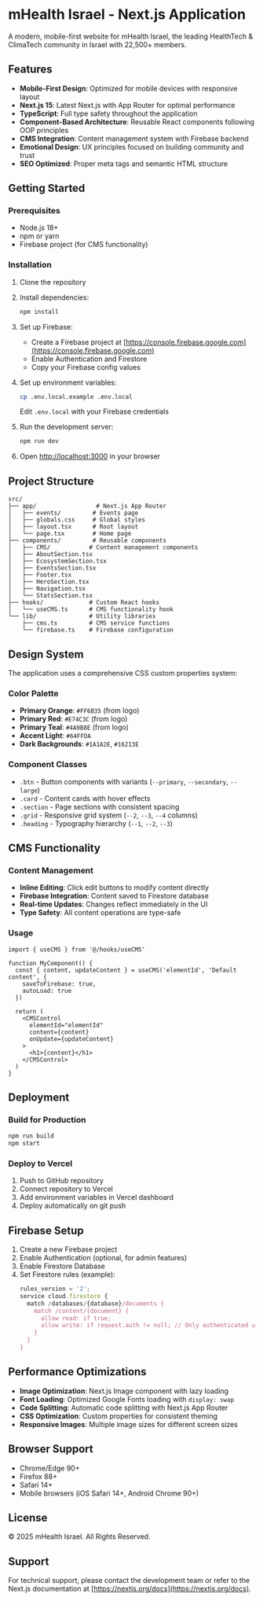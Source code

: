 # mHealth Israel - Next.js Application

A modern, mobile-first website for mHealth Israel, the leading HealthTech & ClimaTech community in Israel with 22,500+ members.

## Features

- **Mobile-First Design**: Optimized for mobile devices with responsive layout
- **Next.js 15**: Latest Next.js with App Router for optimal performance
- **TypeScript**: Full type safety throughout the application
- **Component-Based Architecture**: Reusable React components following OOP principles
- **CMS Integration**: Content management system with Firebase backend
- **Emotional Design**: UX principles focused on building community and trust
- **SEO Optimized**: Proper meta tags and semantic HTML structure

## Getting Started

### Prerequisites

- Node.js 18+ 
- npm or yarn
- Firebase project (for CMS functionality)

### Installation

1. Clone the repository
2. Install dependencies:
   ```bash
   npm install
   ```

3. Set up Firebase:
   - Create a Firebase project at [https://console.firebase.google.com](https://console.firebase.google.com)
   - Enable Authentication and Firestore
   - Copy your Firebase config values

4. Set up environment variables:
   ```bash
   cp .env.local.example .env.local
   ```
   Edit `.env.local` with your Firebase credentials

5. Run the development server:
   ```bash
   npm run dev
   ```

6. Open [http://localhost:3000](http://localhost:3000) in your browser

## Project Structure

```
src/
├── app/                 # Next.js App Router
│   ├── events/         # Events page
│   ├── globals.css     # Global styles
│   ├── layout.tsx      # Root layout
│   └── page.tsx        # Home page
├── components/         # Reusable components
│   ├── CMS/           # Content management components
│   ├── AboutSection.tsx
│   ├── EcosystemSection.tsx
│   ├── EventsSection.tsx
│   ├── Footer.tsx
│   ├── HeroSection.tsx
│   ├── Navigation.tsx
│   └── StatsSection.tsx
├── hooks/             # Custom React hooks
│   └── useCMS.ts      # CMS functionality hook
└── lib/               # Utility libraries
    ├── cms.ts         # CMS service functions
    └── firebase.ts    # Firebase configuration
```

## Design System

The application uses a comprehensive CSS custom properties system:

### Color Palette
- **Primary Orange**: `#FF6B35` (from logo)
- **Primary Red**: `#E74C3C` (from logo)
- **Primary Teal**: `#4A9B8E` (from logo)
- **Accent Light**: `#64FFDA`
- **Dark Backgrounds**: `#1A1A2E`, `#16213E`

### Component Classes
- `.btn` - Button components with variants (`--primary`, `--secondary`, `--large`)
- `.card` - Content cards with hover effects
- `.section` - Page sections with consistent spacing
- `.grid` - Responsive grid system (`--2`, `--3`, `--4` columns)
- `.heading` - Typography hierarchy (`--1`, `--2`, `--3`)

## CMS Functionality

### Content Management
- **Inline Editing**: Click edit buttons to modify content directly
- **Firebase Integration**: Content saved to Firestore database
- **Real-time Updates**: Changes reflect immediately in the UI
- **Type Safety**: All content operations are type-safe

### Usage
```tsx
import { useCMS } from '@/hooks/useCMS'

function MyComponent() {
  const { content, updateContent } = useCMS('elementId', 'Default content', {
    saveToFirebase: true,
    autoLoad: true
  })

  return (
    <CMSControl
      elementId="elementId"
      content={content}
      onUpdate={updateContent}
    >
      <h1>{content}</h1>
    </CMSControl>
  )
}
```

## Deployment

### Build for Production
```bash
npm run build
npm start
```

### Deploy to Vercel
1. Push to GitHub repository
2. Connect repository to Vercel
3. Add environment variables in Vercel dashboard
4. Deploy automatically on git push

## Firebase Setup

1. Create a new Firebase project
2. Enable Authentication (optional, for admin features)
3. Enable Firestore Database
4. Set Firestore rules (example):
   ```javascript
   rules_version = '2';
   service cloud.firestore {
     match /databases/{database}/documents {
       match /content/{document} {
         allow read: if true;
         allow write: if request.auth != null; // Only authenticated users can edit
       }
     }
   }
   ```

## Performance Optimizations

- **Image Optimization**: Next.js Image component with lazy loading
- **Font Loading**: Optimized Google Fonts loading with `display: swap`
- **Code Splitting**: Automatic code splitting with Next.js App Router
- **CSS Optimization**: Custom properties for consistent theming
- **Responsive Images**: Multiple image sizes for different screen sizes

## Browser Support

- Chrome/Edge 90+
- Firefox 88+
- Safari 14+
- Mobile browsers (iOS Safari 14+, Android Chrome 90+)

## License

© 2025 mHealth Israel. All Rights Reserved.

## Support

For technical support, please contact the development team or refer to the Next.js documentation at [https://nextjs.org/docs](https://nextjs.org/docs).
